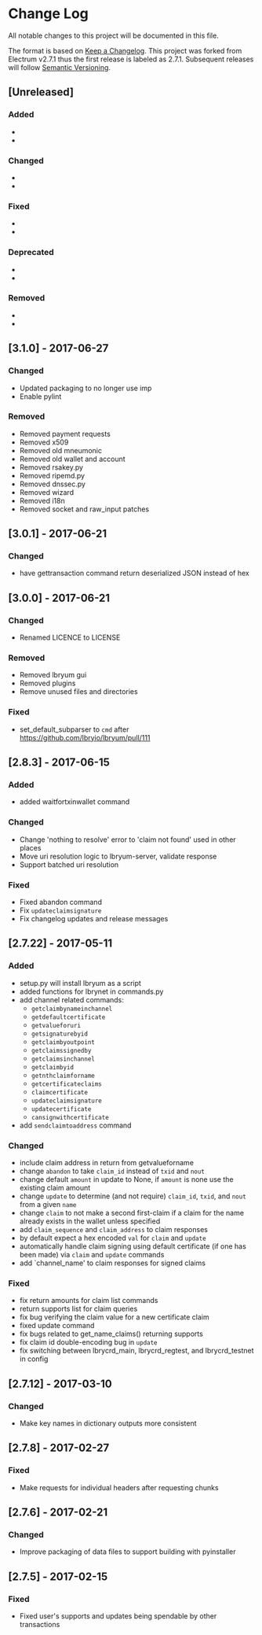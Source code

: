 # Change Log
All notable changes to this project will be documented in this file.

The format is based on [Keep a Changelog](http://keepachangelog.com/).
This project was forked from Electrum v2.7.1 thus the first release is
labeled as 2.7.1. Subsequent releases will follow
[Semantic Versioning](http://semver.org/).

## [Unreleased]
### Added
  *
  *

### Changed
  *
  *

### Fixed
  *
  *

### Deprecated
  *
  *

### Removed
  *
  *

## [3.1.0] - 2017-06-27
### Changed
 * Updated packaging to no longer use imp
 * Enable pylint

### Removed
 * Removed payment requests
 * Removed x509
 * Removed old mneumonic
 * Removed old wallet and account
 * Removed rsakey.py
 * Removed ripemd.py
 * Removed dnssec.py
 * Removed wizard
 * Removed i18n
 * Removed socket and raw_input patches


## [3.0.1] - 2017-06-21
### Changed
 * have gettransaction command return deserialized JSON instead of hex


## [3.0.0] - 2017-06-21
### Changed
 * Renamed LICENCE to LICENSE

### Removed
 * Removed lbryum gui
 * Removed plugins
 * Remove unused files and directories

### Fixed
 * set_default_subparser to `cmd` after https://github.com/lbryio/lbryum/pull/111


## [2.8.3] - 2017-06-15
### Added
 * added waitfortxinwallet command

### Changed
 * Change 'nothing to resolve' error to 'claim not found' used in other places
 * Move uri resolution logic to lbryum-server, validate response
 * Support batched uri resolution

### Fixed
 * Fixed abandon command
 * Fix `updateclaimsignature`
 * Fix changelog updates and release messages


## [2.7.22] - 2017-05-11
### Added
  * setup.py will install lbryum as a script
  * added functions for lbrynet in commands.py
  * add channel related commands:
    - `getclaimbynameinchannel`
    - `getdefaultcertificate`
    - `getvalueforuri`
    - `getsignaturebyid`
    - `getclaimbyoutpoint`
    - `getclaimssignedby`
    - `getclaimsinchannel`
    - `getclaimbyid`
    - `getnthclaimforname`
    - `getcertificateclaims`
    - `claimcertificate`
    - `updateclaimsignature`
    - `updatecertificate`
    - `cansignwithcertificate`
  * add `sendclaimtoaddress` command
      
### Changed
  * include claim address in return from getvalueforname
  * change `abandon` to take `claim_id` instead of `txid` and `nout`
  * change default `amount` in update to None, if `amount` is none use the existing claim amount
  * change `update` to determine (and not require) `claim_id`, `txid`, and `nout` from a given `name`
  * change `claim` to not make a second first-claim if a claim for the name already exists in the wallet unless specified
  * add `claim_sequence` and `claim_address` to claim responses
  * by default expect a hex encoded `val` for `claim` and `update`
  * automatically handle claim signing using default certificate (if one has been made) via `claim` and `update` commands
  * add `channel_name' to claim responses for signed claims
  
### Fixed
  * fix return amounts for claim list commands
  * return supports list for claim queries
  * fix bug verifying the claim value for a new certificate claim
  * fixed update command
  * fix bugs related to get_name_claims() returning supports
  * fix claim id double-encoding bug in `update`
  * fix switching between lbrycrd_main, lbrycrd_regtest, and lbrycrd_testnet in config

## [2.7.12] - 2017-03-10
### Changed
 * Make key names in dictionary outputs more consistent
 

## [2.7.8] - 2017-02-27
### Fixed
 * Make requests for individual headers after requesting chunks
 

## [2.7.6] - 2017-02-21
### Changed
 * Improve packaging of data files to support building with pyinstaller
 

## [2.7.5] - 2017-02-15
### Fixed
 * Fixed user's supports and updates being spendable by other transactions
